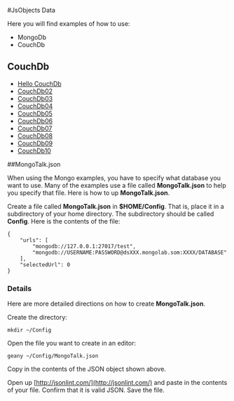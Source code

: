 #JsObjects Data

Here you will find examples of how to use:

- MongoDb
- CouchDb

## CouchDb

- [Hello CouchDb](https://github.com/charliecalvert/JsObjects/tree/master/Data/CouchDb01)
- [CouchDb02](https://github.com/charliecalvert/JsObjects/tree/master/Data/CouchDb02)
- [CouchDb03](https://github.com/charliecalvert/JsObjects/tree/master/Data/CouchDb03)
- [CouchDb04](https://github.com/charliecalvert/JsObjects/tree/master/Data/CouchDb04)
- [CouchDb05](https://github.com/charliecalvert/JsObjects/tree/master/Data/CouchDb05)
- [CouchDb06](https://github.com/charliecalvert/JsObjects/tree/master/Data/CouchDb06)
- [CouchDb07](https://github.com/charliecalvert/JsObjects/tree/master/Data/CouchDb07)
- [CouchDb08](https://github.com/charliecalvert/JsObjects/tree/master/Data/CouchDb08)
- [CouchDb09](https://github.com/charliecalvert/JsObjects/tree/master/Data/CouchDb09)
- [CouchDb10](https://github.com/charliecalvert/JsObjects/tree/master/Data/CouchDb10)

##MongoTalk.json

When using the Mongo examples, you have to specify what database
you want to use. Many of the examples use a file called **MongoTalk.json**
to help you specify that file. Here is how to up **MongoTalk.json**. 

Create a file called **MongoTalk.json** in **$HOME/Config**. That is, 
place it in a subdirectory of your home directory. The subdirectory 
should be called **Config**. Here is the contents of the file:

    {
        "urls": [
            "mongodb://127.0.0.1:27017/test",
            "mongodb://USERNAME:PASSWORD@dsXXX.mongolab.som:XXXX/DATABASE"
        ],
        "selectedUrl": 0
    }

### Details

Here are more detailed directions on how to create **MongoTalk.json**. 

Create the directory:

    mkdir ~/Config
    
Open the file you want to create in an editor:

    geany ~/Config/MongoTalk.json

Copy in the contents of the JSON object shown above.

Open up [http://jsonlint.com/](http://jsonlint.com/) and paste in the 
contents of your file. Confirm that it is valid JSON. Save the file.

